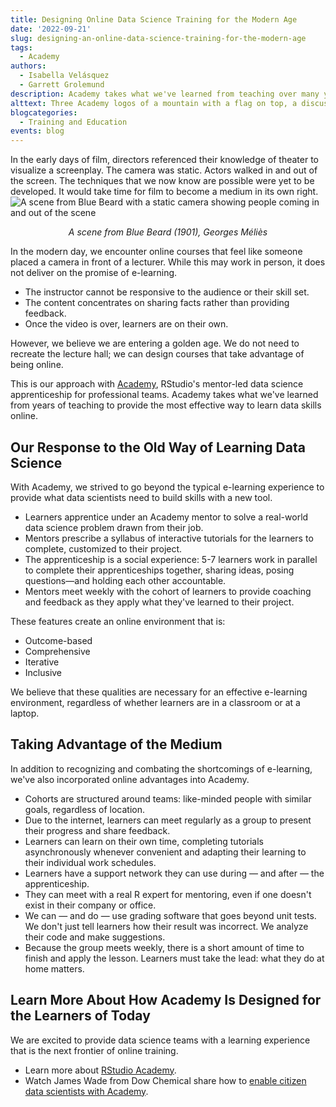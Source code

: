 ```yaml
---
title: Designing Online Data Science Training for the Modern Age
date: '2022-09-21'
slug: designing-an-online-data-science-training-for-the-modern-age
tags:
  - Academy
authors:
  - Isabella Velásquez
  - Garrett Grolemund
description: Academy takes what we've learned from teaching over many years to provide the most effective way to learn data skills online.
alttext: Three Academy logos of a mountain with a flag on top, a discussion bubble, and a cohort of students. Sepia color is being peeled away to show a colored set of logos.
blogcategories:
  - Training and Education
events: blog
---
```


In the early days of film, directors referenced their knowledge of theater to visualize a screenplay. The camera was static. Actors walked in and out of the screen. The techniques that we now know are possible were yet to be developed. It would take time for film to become a medium in its own right.
![A scene from Blue Beard with a static camera showing people coming in and out of the scene](images/image1.gif)
<i><center><caption>A scene from Blue Beard (1901), Georges Méliès</caption></center></i>

In the modern day, we encounter online courses that feel like someone placed a camera in front of a lecturer. While this may work in person, it does not deliver on the promise of e-learning.  

* The instructor cannot be responsive to the audience or their skill set.
* The content concentrates on sharing facts rather than providing feedback.
* Once the video is over, learners are on their own.

However, we believe we are entering a golden age. We do not need to recreate the lecture hall; we can design courses that take advantage of being online.

This is our approach with <a href="https://www.rstudio.com/academy/" target = "_blank">Academy</a>, RStudio's mentor-led data science apprenticeship for professional teams. Academy takes what we've learned from years of teaching to provide the most effective way to learn data skills online.

## Our Response to the Old Way of Learning Data Science

With Academy, we strived to go beyond the typical e-learning experience to provide what data scientists need to build skills with a new tool.

* Learners apprentice under an Academy mentor to solve a real-world data science problem drawn from their job.
* Mentors prescribe a syllabus of interactive tutorials for the learners to complete, customized to their project.
* The apprenticeship is a social experience: 5-7 learners work in parallel to complete their apprenticeships together, sharing ideas, posing questions—and holding each other accountable.
* Mentors meet weekly with the cohort of learners to provide coaching and feedback as they apply what they've learned to their project.

These features create an online environment that is:

* Outcome-based
* Comprehensive
* Iterative
* Inclusive

We believe that these qualities are necessary for an effective e-learning environment, regardless of whether learners are in a classroom or at a laptop.

## Taking Advantage of the Medium

In addition to recognizing and combating the shortcomings of e-learning, we've also incorporated online advantages into Academy.

* Cohorts are structured around teams: like-minded people with similar goals, regardless of location.
* Due to the internet, learners can meet regularly as a group to present their progress and share feedback.
* Learners can learn on their own time, completing tutorials asynchronously whenever convenient and adapting their learning to their individual work schedules.
* Learners have a support network they can use during — and after — the apprenticeship.
* They can meet with a real R expert for mentoring, even if one doesn't exist in their company or office.
* We can — and do — use grading software that goes beyond unit tests. We don't just tell learners how their result was incorrect. We analyze their code and make suggestions.
* Because the group meets weekly, there is a short amount of time to finish and apply the lesson. Learners must take the lead: what they do at home matters.

## Learn More About How Academy Is Designed for the Learners of Today

We are excited to provide data science teams with a learning experience that is the next frontier of online training.

* Learn more about <a href="https://www.rstudio.com/academy" target = "_blank">RStudio Academy</a>.
* Watch James Wade from Dow Chemical share how to <a href="https://www.youtube.com/watch?v=lCrd3BMVVqQ" target = "_blank">enable citizen data scientists with Academy</a>.
